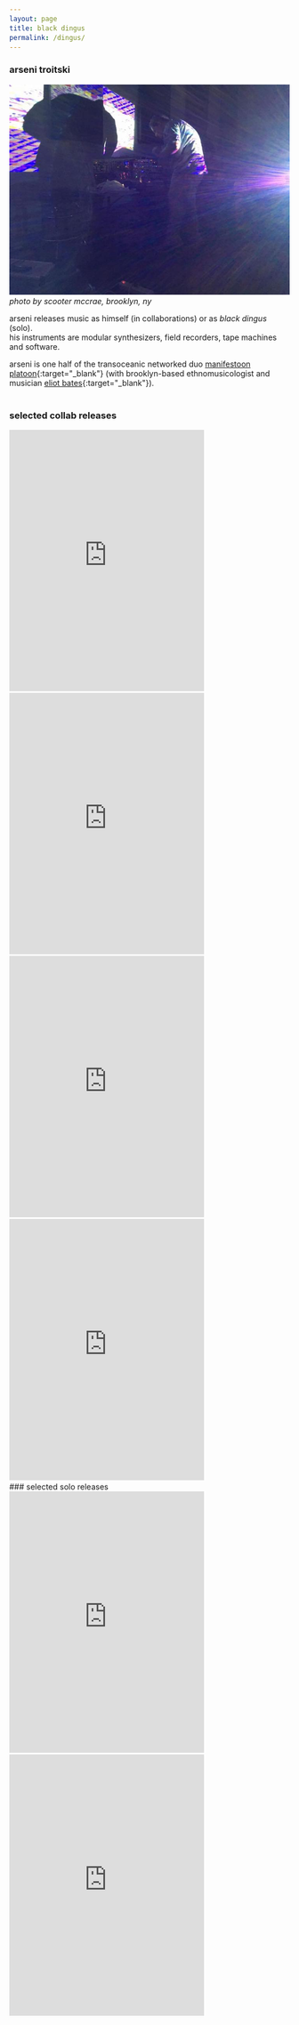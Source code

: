 ```yaml
---
layout: page
title: black dingus
permalink: /dingus/
---
```

### arseni troitski

![photo by Scooter McCrae](/assets/img/ars.jpg)<br>_photo by scooter mccrae, brooklyn, ny_

arseni releases music as himself (in collaborations) or as *black dingus* (solo).   
his instruments are modular synthesizers, field recorders, tape machines and software.

arseni is one half of the transoceanic networked duo [manifestoon platoon](https://manifestoon.org/){:target="_blank"} (with brooklyn-based ethnomusicologist and musician [eliot bates](https://eliotbates.com){:target="_blank"}).    
<br>
### selected collab releases
<iframe style="border: 0; width: 350px; height: 470px;" src="https://bandcamp.com/EmbeddedPlayer/album=3495715337/size=large/bgcol=ffffff/linkcol=0687f5/tracklist=false/transparent=true/" seamless><a href="https://manifestoonplatoon.bandcamp.com/album/dangle-statement">Dangle Statement by Manifestoon Platoon</a></iframe>
<iframe style="border: 0; width: 350px; height: 470px;" src="https://bandcamp.com/EmbeddedPlayer/album=3538134344/size=large/bgcol=ffffff/linkcol=0687f5/tracklist=false/transparent=true/" seamless><a href="https://manifestoonplatoon.bandcamp.com/album/kill-mp">Kill MP by Manifestoon Platoon</a></iframe>
<iframe style="border: 0; width: 350px; height: 470px;" src="https://bandcamp.com/EmbeddedPlayer/album=3999714686/size=large/bgcol=ffffff/linkcol=0687f5/tracklist=false/transparent=true/" seamless><a href="https://pomusic.bandcamp.com/album/nine-air-displacements">Nine Air Displacements by Dobrov &amp; Troitski</a></iframe>
<iframe style="border: 0; width: 350px; height: 470px;" src="https://bandcamp.com/EmbeddedPlayer/album=247677434/size=large/bgcol=ffffff/linkcol=0687f5/tracklist=false/transparent=true/" seamless><a href="https://pomusic.bandcamp.com/album/session-one">session one by Ariana van Gelder &amp; Ars Troitski</a></iframe>
<br>
### selected solo releases
<iframe style="border: 0; width: 350px; height: 470px;" src="https://bandcamp.com/EmbeddedPlayer/album=2780363222/size=large/bgcol=ffffff/linkcol=0687f5/tracklist=false/transparent=true/" seamless><a href="https://pomusic.bandcamp.com/album/speak-softly-in-hallways">SPEAK SOFTLY IN HALLWAYS by black dingus</a></iframe>
<iframe style="border: 0; width: 350px; height: 470px;" src="https://bandcamp.com/EmbeddedPlayer/album=996428641/size=large/bgcol=ffffff/linkcol=0687f5/tracklist=false/transparent=true/" seamless><a href="https://pomusic.bandcamp.com/album/fake-dobrov">FAKE DOBROV by black dingus</a></iframe>    

